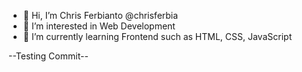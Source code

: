 - 👋 Hi, I’m Chris Ferbianto @chrisferbia
- 👀 I’m interested in Web Development
- 🌱 I’m currently learning Frontend such as HTML, CSS, JavaScript

--Testing Commit--
<!---
chrisferbia/chrisferbia is a ✨ special ✨ repository because its `README.md` (this file) appears on your GitHub profile.
You can click the Preview link to take a look at your changes.
--->
